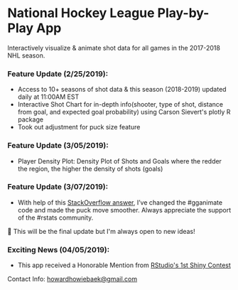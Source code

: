# National Hockey League Play-by-Play App

Interactively visualize & animate shot data for all games in the 2017-2018 NHL season. 

### Feature Update (2/25/2019):

- Access to 10+ seasons of shot data & this season (2018-2019) updated daily at 11:00AM EST
- Interactive Shot Chart for in-depth info(shooter, type of shot, distance from goal, and expected goal probability) using Carson Sievert's plotly R package
- Took out adjustment for puck size feature

### Feature Update (3/05/2019):

- Player Density Plot: Density Plot of Shots and Goals where the redder the region, the higher the density of shots (goals)


### Feature Update (3/07/2019):

- With help of this [StackOverflow answer](https://stackoverflow.com/questions/54271044/animating-from-start-point-to-end-point-for-each-group/55015919#55015919), I’ve changed the #gganimate code and made the puck move smoother. Always appreciate the support of the #rstats community.

🔆 This will be the final update but I'm always open to new ideas!

### Exciting News (04/05/2019):

- This app received a Honorable Mention from [RStudio's 1st Shiny Contest](https://blog.rstudio.com/2019/04/05/first-shiny-contest-winners/?utm_content=buffere0bd9&utm_medium=social&utm_source=twitter&utm_campaign=buffer)

Contact Info: howardhowiebaek@gmail.com

